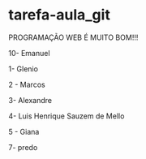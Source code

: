 # tarefa-aula_git

PROGRAMAÇÃO WEB É MUITO BOM!!!

10- Emanuel

1- Glenio

2 - Marcos

3- Alexandre

4- Luis Henrique Sauzem de Mello

5 - Giana

7- predo